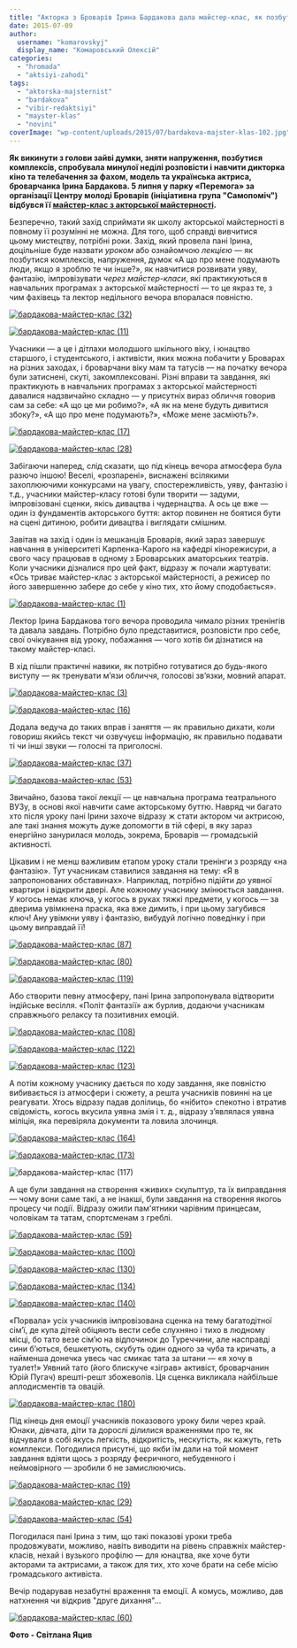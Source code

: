 ```yaml
---
title: "Акторка з Броварів Ірина Бардакова дала майстер-клас, як позбутись комплексів"
date: 2015-07-09
author: 
  username: "komarovskyj"
  display_name: "Комаровський Олексій"
categories: 
  - "hromada"
  - "aktsiyi-zahodi"
tags: 
  - "aktorska-majsternist"
  - "bardakova"
  - "vibir-redaktsiyi"
  - "mayster-klas"
  - "novini"
coverImage: "wp-content/uploads/2015/07/bardakova-majster-klas-102.jpg"
---
```


**Як викинути з голови зайві думки, зняти напруження, позбутися комплексів, спробувала минулої неділі розповісти і навчити дикторка кіно та телебачення за фахом, модель та українська актриса, броварчанка Ірина Бардакова. 5 липня у парку «Перемога» за організації Центру молоді Броварів (ініціативна група "Самопоміч") відбувся її [майстер-клас з акторської майстерності](https://mpz.brovary.org/anons-na-majster-klasi-z-aktorskoyi-majsternosti-u-brovarah-vchytymut-improvizuvaty/).**

Безперечно, такий захід сприймати як школу акторської майстерності в повному її розумінні не можна. Для того, щоб справді вивчитися цьому мистецтву, потрібні роки. Захід, який провела пані Ірина, доцільніше буде назвати _уроком_ або ознайомчою _лекцією_ — як позбутися комплексів, напруження, думок «А що про мене подумають люди, якщо я зроблю те чи інше?», як навчитися розвивати уяву, фантазію, імпровізувати _через майстер-класи_, які практикуються в навчальних програмах з акторської майстерності — то це якраз те, з чим фахівець та лектор недільного вечора впоралася повністю.

[![бардакова-майстер-клас (32)](https://mpz.brovary.org/wp-content/uploads/2015/07/bardakova-majster-klas-32.jpg)](https://mpz.brovary.org/wp-content/uploads/2015/07/bardakova-majster-klas-32.jpg)

[![бардакова-майстер-клас (11)](https://mpz.brovary.org/wp-content/uploads/2015/07/bardakova-majster-klas-11.jpg)](https://mpz.brovary.org/wp-content/uploads/2015/07/bardakova-majster-klas-11.jpg)

Учасники — а це і дітлахи молодшого шкільного віку, і юнацтво старшого, і студентського, і активісти, яких можна побачити у Броварах на різних заходах, і броварчани віку мам та татусів — на початку вечора були затиснені, скуті, закомплексовані. Різні вправи та завдання, які практикують в навчальних програмах з акторської майстерності давалися надзвичайно складно — у присутніх вираз обличчя говорив сам за себе: «А що це ми робимо?», «А як на мене будуть дивитися збоку?», «А що про мене подумають?», «Може мене засміють?».

[![бардакова-майстер-клас (17)](https://mpz.brovary.org/wp-content/uploads/2015/07/bardakova-majster-klas-17.jpg)](https://mpz.brovary.org/wp-content/uploads/2015/07/bardakova-majster-klas-17.jpg)

[![бардакова-майстер-клас (28)](https://mpz.brovary.org/wp-content/uploads/2015/07/bardakova-majster-klas-28.jpg)](https://mpz.brovary.org/wp-content/uploads/2015/07/bardakova-majster-klas-28.jpg)

Забігаючи наперед, слід сказати, що під кінець вечора атмосфера була разючо іншою! Веселі, «розпарені», виснажені всілякими захоплюючими конкурсами на увагу, спостережливість, уяву, фантазію і т.д., учасники майстер-класу готові були творити — задуми, імпровізовані сценки, якісь дивацтва і чудернацтва. А ось це вже — один із фундаментів акторського буття: актор повинен не боятися бути на сцені дитиною, робити дивацтва і виглядати смішним.

Завітав на захід і один із мешканців Броварів, який зараз завершує навчання в університеті Карпенка-Карого на кафедрі кінорежисури, а свого часу працював в одному з Броварських аматорських театрів. Коли учасники дізналися про цей факт, відразу ж почали жартувати: «Ось триває майстер-клас з акторської майстерності, а режисер по його завершенню забере до себе у кіно тих, хто йому сподобається».

[![бардакова-майстер-клас (1)](https://mpz.brovary.org/wp-content/uploads/2015/07/bardakova-majster-klas-1.jpg)](https://mpz.brovary.org/wp-content/uploads/2015/07/bardakova-majster-klas-1.jpg)

Лектор Ірина Бардакова того вечора проводила чимало різних тренінгів та давала завдань. Потрібно було представитися, розповісти про себе, свої очікування від уроку, побажання — чого хотів би дізнатися на такому майстер-класі.

В хід пішли практичні навики, як потрібно готуватися до будь-якого виступу — як тренувати м’язи обличчя, голосові зв’язки, мовний апарат.

[![бардакова-майстер-клас (3)](https://mpz.brovary.org/wp-content/uploads/2015/07/bardakova-majster-klas-3.jpg)](https://mpz.brovary.org/wp-content/uploads/2015/07/bardakova-majster-klas-3.jpg)

[![бардакова-майстер-клас (16)](https://mpz.brovary.org/wp-content/uploads/2015/07/bardakova-majster-klas-16.jpg)](https://mpz.brovary.org/wp-content/uploads/2015/07/bardakova-majster-klas-16.jpg)

Додала ведуча до таких вправ і заняття — як правильно дихати, коли говориш якийсь текст чи озвучуєш інформацію, як правильно подавати ті чи інші звуки — голосні та приголосні.

[![бардакова-майстер-клас (37)](https://mpz.brovary.org/wp-content/uploads/2015/07/bardakova-majster-klas-37.jpg)](https://mpz.brovary.org/wp-content/uploads/2015/07/bardakova-majster-klas-37.jpg)

[![бардакова-майстер-клас (53)](https://mpz.brovary.org/wp-content/uploads/2015/07/bardakova-majster-klas-53.jpg)](https://mpz.brovary.org/wp-content/uploads/2015/07/bardakova-majster-klas-53.jpg)

Звичайно, базова такої лекції — це навчальна програма театрального ВУЗу, в основі якої навчити саме акторському буттю. Навряд чи багато хто після уроку пані Ірини захоче відразу ж стати актором чи актрисою, але такі знання можуть дуже допомогти в тій сфері, в яку зараз енергійно занурилася молодь, зокрема, Броварів — громадській активності.

Цікавим і не менш важливим етапом уроку стали тренінги з розряду «на фантазію». Тут учасникам ставилися завдання на тему: «Я в запропонованих обставинах». Наприклад, потрібно підійти до уявної квартири і відкрити двері. Але кожному учаснику змінюється завдання. У когось немає ключа, у когось в руках тяжкі предмети, у когось — за дверима увімкнена праска, яка вже димить, і при цьому загубився ключ! Ану увімкни уяву і фантазію, вибудуй логічно поведінку і при цьому виправдай її!

[![бардакова-майстер-клас (87)](https://mpz.brovary.org/wp-content/uploads/2015/07/bardakova-majster-klas-87.jpg)](https://mpz.brovary.org/wp-content/uploads/2015/07/bardakova-majster-klas-87.jpg)

[![бардакова-майстер-клас (80)](https://mpz.brovary.org/wp-content/uploads/2015/07/bardakova-majster-klas-80.jpg)](https://mpz.brovary.org/wp-content/uploads/2015/07/bardakova-majster-klas-80.jpg)

[![бардакова-майстер-клас (119)](https://mpz.brovary.org/wp-content/uploads/2015/07/bardakova-majster-klas-119.jpg)](https://mpz.brovary.org/wp-content/uploads/2015/07/bardakova-majster-klas-119.jpg)

Або створити певну атмосферу, пані Ірина запропонувала відтворити індійське весілля. «Політ фантазії» аж бурлив, додаючи учасникам справжнього релаксу та позитивних емоцій.

[![бардакова-майстер-клас (108)](https://mpz.brovary.org/wp-content/uploads/2015/07/bardakova-majster-klas-108.jpg)](https://mpz.brovary.org/wp-content/uploads/2015/07/bardakova-majster-klas-108.jpg)

[![бардакова-майстер-клас (122)](https://mpz.brovary.org/wp-content/uploads/2015/07/bardakova-majster-klas-122.jpg)](https://mpz.brovary.org/wp-content/uploads/2015/07/bardakova-majster-klas-122.jpg)

[![бардакова-майстер-клас (123)](https://mpz.brovary.org/wp-content/uploads/2015/07/bardakova-majster-klas-123.jpg)](https://mpz.brovary.org/wp-content/uploads/2015/07/bardakova-majster-klas-123.jpg)

А потім кожному учаснику дається по ходу завдання, яке повністю вибивається із атмосфери і сюжету, а решта учасників повинні на це реагувати. Хтось відразу падав долілиць, бо «нібито» спекотно і втратив свідомість, когось вкусила уявна змія і т. д., відразу з’являлася уявна міліція, яка перевіряла документи та ловила злочинця.

[![бардакова-майстер-клас (164)](https://mpz.brovary.org/wp-content/uploads/2015/07/bardakova-majster-klas-164.jpg)](https://mpz.brovary.org/wp-content/uploads/2015/07/bardakova-majster-klas-164.jpg)

[![бардакова-майстер-клас (173)](https://mpz.brovary.org/wp-content/uploads/2015/07/bardakova-majster-klas-173.jpg)](https://mpz.brovary.org/wp-content/uploads/2015/07/bardakova-majster-klas-173.jpg)

![бардакова-майстер-клас (117)](https://mpz.brovary.org/wp-content/uploads/2015/07/bardakova-majster-klas-117.jpg)

А ще були завдання на створення «живих» скульптур, та їх виправдання — чому вони саме такі, а не інакші, були завдання на створення якогоь процесу чи події. Відразу ожили пам'ятники чарівним принцесам, чоловікам та татам, спортсменам з греблі.

[![бардакова-майстер-клас (59)](https://mpz.brovary.org/wp-content/uploads/2015/07/bardakova-majster-klas-59.jpg)](https://mpz.brovary.org/wp-content/uploads/2015/07/bardakova-majster-klas-59.jpg)

[![бардакова-майстер-клас (100)](https://mpz.brovary.org/wp-content/uploads/2015/07/bardakova-majster-klas-100.jpg)](https://mpz.brovary.org/wp-content/uploads/2015/07/bardakova-majster-klas-100.jpg)

[![бардакова-майстер-клас (130)](https://mpz.brovary.org/wp-content/uploads/2015/07/bardakova-majster-klas-130.jpg)](https://mpz.brovary.org/wp-content/uploads/2015/07/bardakova-majster-klas-130.jpg)

[![бардакова-майстер-клас (134)](https://mpz.brovary.org/wp-content/uploads/2015/07/bardakova-majster-klas-134.jpg)](https://mpz.brovary.org/wp-content/uploads/2015/07/bardakova-majster-klas-134.jpg)

[![бардакова-майстер-клас (140)](https://mpz.brovary.org/wp-content/uploads/2015/07/bardakova-majster-klas-140.jpg)](https://mpz.brovary.org/wp-content/uploads/2015/07/bardakova-majster-klas-140.jpg)

«Порвала» усіх учасників імпровізована сценка на тему багатодітної сім’ї, де купа дітей обіцяють вести себе слухняно і тихо в людному місці, бо тато везе сім’ю на відпочинок до Туреччини, але насправді сини б’ються, бешкетують, скубуть один одного за чуба та кричать, а найменша донечка увесь час смикає тата за штани — «я хочу в туалет!» Уявний тато (його блискуче «зіграв» активіст, броварчанин Юрій Пугач) врешті-решт збожеволів. Ця сценка викликала найбільше аплодисментів та овацій.

[![бардакова-майстер-клас (180)](https://mpz.brovary.org/wp-content/uploads/2015/07/bardakova-majster-klas-180.jpg)](https://mpz.brovary.org/wp-content/uploads/2015/07/bardakova-majster-klas-180.jpg)

Під кінець дня емоції учасників показового уроку били через край. Юнаки, дівчата, діти та дорослі ділилися враженнями про те, як відчували в собі якусь легкість, відкритість, нескутість, як кажуть, геть комплекси. Погодилися присутні, що якби їм дали на той момент завдання вдіяти щось з розряду феєричного, небуденного і неймовірного — зробили б не замислюючись.

[![бардакова-майстер-клас (19)](https://mpz.brovary.org/wp-content/uploads/2015/07/bardakova-majster-klas-19.jpg)](https://mpz.brovary.org/wp-content/uploads/2015/07/bardakova-majster-klas-19.jpg)

[![бардакова-майстер-клас (29)](https://mpz.brovary.org/wp-content/uploads/2015/07/bardakova-majster-klas-29.jpg)](https://mpz.brovary.org/wp-content/uploads/2015/07/bardakova-majster-klas-29.jpg)

[![бардакова-майстер-клас (54)](https://mpz.brovary.org/wp-content/uploads/2015/07/bardakova-majster-klas-54.jpg)](https://mpz.brovary.org/wp-content/uploads/2015/07/bardakova-majster-klas-54.jpg)

Погодилася пані Ірина з тим, що такі показові уроки треба продовжувати, можливо, навіть виводити на рівень справжніх майстер-класів, нехай і вузького профілю — для юнацтва, яке хоче бути акторами та актрисами, а також для тих, хто хоче брати на себе місію громадського активіста.

Вечір подарував незабутні враження та емоції. А комусь, можливо, дав натхнення чи відкрив "друге дихання"...

[![бардакова-майстер-клас (60)](https://mpz.brovary.org/wp-content/uploads/2015/07/bardakova-majster-klas-60.jpg)](https://mpz.brovary.org/wp-content/uploads/2015/07/bardakova-majster-klas-60.jpg)

**Фото - Світлана Яцив**
